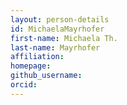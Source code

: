 ```yaml
---
layout: person-details
id: MichaelaMayrhofer
first-name: Michaela Th.
last-name: Mayrhofer
affiliation:
homepage:
github_username: 
orcid:
---
```

